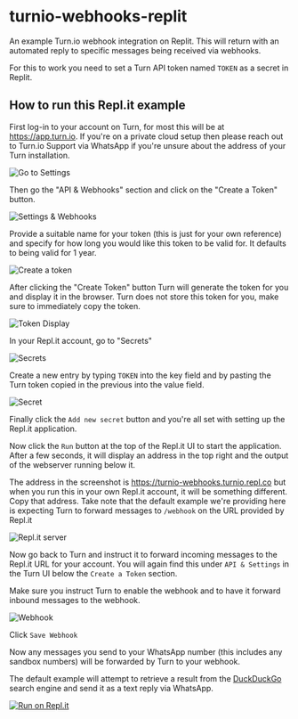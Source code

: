 # turnio-webhooks-replit

An example Turn.io webhook integration on Replit. This will return with an automated reply to specific messages being received via webhooks.

For this to work you need to set a Turn API token named `TOKEN` as a secret in Replit.

## How to run this Repl.it example

First log-in to your account on Turn, for most this will be at https://app.turn.io. If you're on a private cloud setup then please reach out to Turn.io Support via WhatsApp if you're unsure about the address of your Turn installation.

![Go to Settings](./screenshot-1.png)

Then go the "API & Webhooks" section and click on the "Create a Token" button.

![Settings & Webhooks](./screenshot-2.png)

Provide a suitable name for your token (this is just for your own reference) and specify for how long you would like this token to be valid for. It defaults to being valid for 1 year.

![Create a token](./screenshot-3.png)

After clicking the "Create Token" button Turn will generate the token for you and display it in the browser. Turn does not store this token for you, make sure to immediately copy the token.

![Token Display](./screenshot-4.png)

In your Repl.it account, go to "Secrets" 

![Secrets](./screenshot-5.png)

Create a new entry by typing `TOKEN` into the key field and by pasting the Turn token copied in the previous into the value field.

![Secret](./screenshot-6.png)

Finally click the `Add new secret` button and you're all set with setting up the Repl.it application.

Now click the `Run` button at the top of the Repl.it UI to start the application.
After a few seconds, it will display an address in the top right and the output of the webserver running below it.

The address in the screenshot is https://turnio-webhooks.turnio.repl.co but when you run this in your own Repl.it account, it will be something different. Copy that address. Take note that the default example we're providing here is expecting Turn to forward messages to `/webhook` on the URL provided by Repl.it

![Repl.it server](./screenshot-7.png)

Now go back to Turn and instruct it to forward incoming messages to the Repl.it URL for your account. You will again find this under `API & Settings` in the Turn UI below the `Create a Token` section.

Make sure you instruct Turn to enable the webhook and to have it forward inbound messages to the webhook.

![Webhook](./screenshot-8.png)

Click `Save Webhook`

Now any messages you send to your WhatsApp number (this includes any sandbox numbers) will be forwarded by Turn to your webhook.

The default example will attempt to retrieve a result from the [DuckDuckGo](https://duckduckgo.com) search engine and send it as a text reply via WhatsApp.

[![Run on Repl.it](https://repl.it/badge/github/turnhub/turnio-webhooks-replit)](https://repl.it/github/turnhub/turnio-webhooks-replit)
